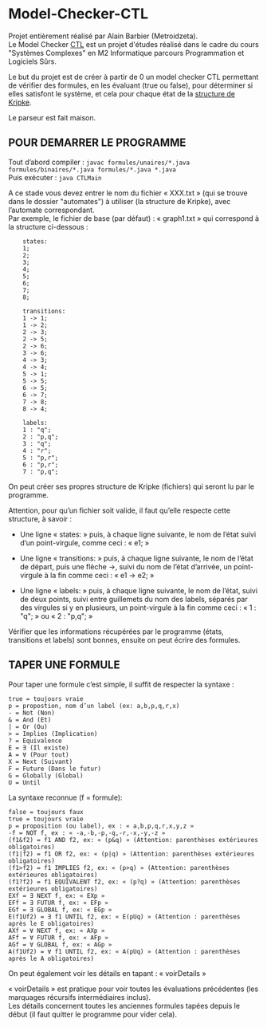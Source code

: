 # Model-Checker-CTL
Projet entièrement réalisé par Alain Barbier (Metroidzeta).  
Le Model Checker [CTL](https://en.wikipedia.org/wiki/Computation_tree_logic) est un projet d'études réalisé dans le cadre du cours "Systèmes Complexes" en M2 Informatique parcours Programmation et Logiciels Sûrs.  

Le but du projet est de créer à partir de 0 un model checker CTL permettant de vérifier des formules, en les évaluant (true ou false), pour déterminer si elles satisfont le système, et cela pour chaque état de la [structure de Kripke](https://fr.wikipedia.org/wiki/Structure_de_Kripke).  

Le parseur est fait maison.  

## POUR DEMARRER LE PROGRAMME

Tout d’abord compiler : ```javac formules/unaires/*.java formules/binaires/*.java formules/*.java *.java```  
Puis exécuter : ```java CTLMain```  

A ce stade vous devez entrer le nom du fichier « XXX.txt » (qui se trouve dans le dossier "automates") à utiliser (la structure de Kripke), avec l’automate correspondant.  
Par exemple, le fichier de base (par défaut) : « graph1.txt » qui correspond à la structure ci-dessous :  
```
	states:
	1;
	2;
	3;
	4;
	5;
	6;
	7;
	8;

	transitions:
	1 -> 1;
	1 -> 2;
	2 -> 3;
	2 -> 5;
	2 -> 6;
	3 -> 6;
	4 -> 3;
	4 -> 4;
	5 -> 1;
	5 -> 5;
	6 -> 5;
	6 -> 7;
	7 -> 8;
	8 -> 4;

	labels:
	1 : "q";
	2 : "p,q";
	3 : "q";
	4 : "r";
	5 : "p,r";
	6 : "p,r";
	7 : "p,q";
```
On peut créer ses propres structure de Kripke (fichiers) qui seront lu par le programme.  

Attention, pour qu’un fichier soit valide, il faut qu’elle respecte cette structure, à savoir :  

- Une ligne « states: » puis, à chaque ligne suivante, le nom de l’état suivi d’un point-virgule, comme ceci : « e1; »  

- Une ligne « transitions: » puis, à chaque ligne suivante, le nom de l’état de départ, puis une flèche ->, suivi du nom de l’état d’arrivée, un point-virgule à la fin comme ceci : « e1 -> e2; »  

- Une ligne « labels: » puis, à chaque ligne suivante, le nom de l’état, suivi de deux points, suivi entre guillemets du nom des labels, séparés par des virgules si y en plusieurs, un point-virgule à la fin comme ceci : « 1 : "q"; » ou « 2 : "p,q"; »  

Vérifier que les informations récupérées par le programme (états, transitions et labels) sont bonnes, ensuite on peut écrire des formules.  

## TAPER UNE FORMULE
Pour taper une formule c’est simple, il suffit de respecter la syntaxe :  
```
true = toujours vraie
p = propostion, nom d’un label (ex: a,b,p,q,r,x)
- = Not (Non)
& = And (Et)
| = Or (Ou)
> = Implies (Implication)
? = Equivalence
E = ∃ (Il existe)
A = ∀ (Pour tout)
X = Next (Suivant)
F = Future (Dans le futur)
G = Globally (Global)
U = Until
```

La syntaxe reconnue (f = formule):  

```
false = toujours faux
true = toujours vraie
p = proposition (ou label), ex : « a,b,p,q,r,x,y,z »
-f = NOT f, ex : « -a,-b,-p,-q,-r,-x,-y,-z »
(f1&f2) = f1 AND f2, ex: « (p&q) » (Attention: parenthèses extérieures obligatoires)
(f1|f2) = f1 OR f2, ex: « (p|q) » (Attention: parenthèses extérieures obligatoires)
(f1>f2) = f1 IMPLIES f2, ex: « (p>q) » (Attention: parenthèses extérieures obligatoires)
(f1?f2) = f1 EQUIVALENT f2, ex: « (p?q) » (Attention: parenthèses extérieures obligatoires)
EXf = ∃ NEXT f, ex: « EXp »
EFf = ∃ FUTUR f, ex: « EFp »
EGf = ∃ GLOBAL f, ex: « EGp »
E(f1Uf2) = ∃ f1 UNTIL f2, ex: « E(pUq) » (Attention : parenthèses après le E obligatoires)
AXf = ∀ NEXT f, ex: « AXp »
AFf = ∀ FUTUR f, ex: « AFp »
AGf = ∀ GLOBAL f, ex: « AGp »
A(f1Uf2) = ∀ f1 UNTIL f2, ex: « A(pUq) » (Attention : parenthèses après le A obligatoires)
```
On peut également voir les détails en tapant : « voirDetails »  

« voirDetails » est pratique pour voir toutes les évaluations précédentes (les marquages récursifs intermédiaires inclus).  
Les détails concernent toutes les anciennes formules tapées depuis le début (il faut quitter le programme pour vider cela).  